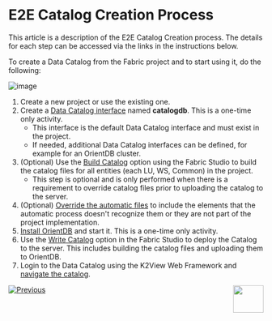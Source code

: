 # E2E Catalog Creation Process

This article is a description of the E2E Catalog Creation process. The details for each step can be accessed via the links in the instructions below.

To create a Data Catalog from the Fabric project and to start using it, do the following:

![image](images/33_02_e2e.PNG)

1. Create a new project or use the existing one.
2. Create a [Data Catalog interface](02a_data_catalog_interface.md) named **catalogdb**. This is a one-time only activity. 
   * This interface is the default Data Catalog interface and must exist in the project. 
   * If needed, additional Data Catalog interfaces can be defined, for example for an OrientDB cluster.
3. (Optional) Use the [Build Catalog](03_build_and_write_catalog.md) option using the Fabric Studio to build the catalog files for all entities (each LU, WS, Common) in the project. 
   * This step is optional and is only performed when there is a requirement to override catalog files prior to uploading the catalog to the server.
4. (Optional) [Override the automatic files](06_override_data_catalog.md) to include the elements that the automatic process doesn't recognize them or they are not part of the project implementation.
5. [Install OrientDB](07_OrientDB_setup.md) and start it. This is a one-time only activity. 
6. Use the [Write Catalog](03_build_and_write_catalog.md) option in the Fabric Studio to deploy the Catalog to the server. This includes building the catalog files and uploading them to OrientDB. 
7. Login to the Data Catalog using the K2View Web Framework and [navigate the catalog](05_data_catalog_navigation.md).



[![Previous](/articles/images/Previous.png)](01_data_catalog_overview.md)[<img align="right" width="60" height="54" src="/articles/images/Next.png">](02a_data_catalog_interface.md) 

